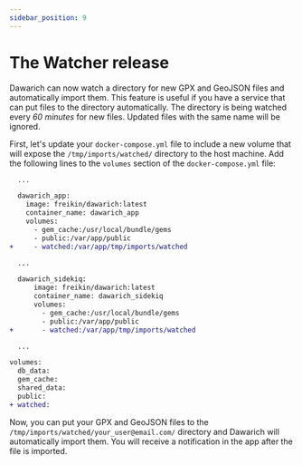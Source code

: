 ```yaml
---
sidebar_position: 9
---
```


# The Watcher release

Dawarich can now watch a directory for new GPX and GeoJSON files and automatically import them. This feature is useful if you have a service that can put files to the directory automatically. The directory is being watched every _60 minutes_ for new files. Updated files with the same name will be ignored.

First, let's update your `docker-compose.yml` file to include a new volume that will expose the `/tmp/imports/watched/` directory to the host machine. Add the following lines to the `volumes` section of the `docker-compose.yml` file:

```diff
  ...

  dawarich_app:
    image: freikin/dawarich:latest
    container_name: dawarich_app
    volumes:
      - gem_cache:/usr/local/bundle/gems
      - public:/var/app/public
+     - watched:/var/app/tmp/imports/watched

  ...

  dawarich_sidekiq:
      image: freikin/dawarich:latest
      container_name: dawarich_sidekiq
      volumes:
        - gem_cache:/usr/local/bundle/gems
        - public:/var/app/public
+       - watched:/var/app/tmp/imports/watched

  ...

volumes:
  db_data:
  gem_cache:
  shared_data:
  public:
+ watched:
```

Now, you can put your GPX and GeoJSON files to the `/tmp/imports/watched/your_user@email.com/` directory and Dawarich will automatically import them. You will receive a notification in the app after the file is imported.
